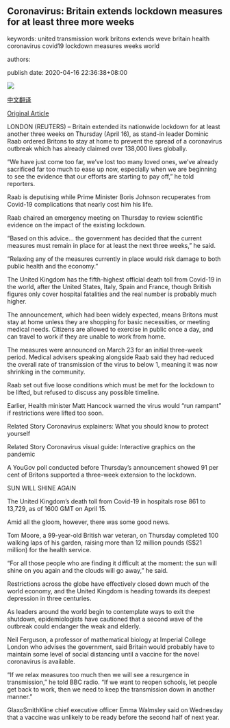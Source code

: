 ## Coronavirus: Britain extends lockdown measures for at least three more weeks

keywords: united transmission work britons extends weve britain health coronavirus covid19 lockdown measures weeks world

authors: 

publish date: 2020-04-16 22:36:38+08:00

![](https://www.straitstimes.com/sites/default/files/media-youtube/8O5F7vtiTPg.jpg)

[中文翻译](Coronavirus%3A%20Britain%20extends%20lockdown%20measures%20for%20at%20least%20three%20more%20weeks_zh.md)

[Original Article](https://www.straitstimes.com/world/europe/uk-coronavirus-cases-exceed-100000-861-more-deaths-reported)

LONDON (REUTERS) – Britain extended its nationwide lockdown for at least another three weeks on Thursday (April 16), as stand-in leader Dominic Raab ordered Britons to stay at home to prevent the spread of a coronavirus outbreak which has already claimed over 138,000 lives globally.

“We have just come too far, we’ve lost too many loved ones, we’ve already sacrificed far too much to ease up now, especially when we are beginning to see the evidence that our efforts are starting to pay off,” he told reporters.

Raab is deputising while Prime Minister Boris Johnson recuperates from Covid-19 complications that nearly cost him his life.

Raab chaired an emergency meeting on Thursday to review scientific evidence on the impact of the existing lockdown.

“Based on this advice... the government has decided that the current measures must remain in place for at least the next three weeks,” he said.

“Relaxing any of the measures currently in place would risk damage to both public health and the economy.”

The United Kingdom has the fifth-highest official death toll from Covid-19 in the world, after the United States, Italy, Spain and France, though British figures only cover hospital fatalities and the real number is probably much higher.

The announcement, which had been widely expected, means Britons must stay at home unless they are shopping for basic necessities, or meeting medical needs. Citizens are allowed to exercise in public once a day, and can travel to work if they are unable to work from home.

The measures were announced on March 23 for an initial three-week period. Medical advisers speaking alongside Raab said they had reduced the overall rate of transmission of the virus to below 1, meaning it was now shrinking in the community.

Raab set out five loose conditions which must be met for the lockdown to be lifted, but refused to discuss any possible timeline.

Earlier, Health minister Matt Hancock warned the virus would “run rampant” if restrictions were lifted too soon.

Related Story Coronavirus explainers: What you should know to protect yourself

Related Story Coronavirus visual guide: Interactive graphics on the pandemic

A YouGov poll conducted before Thursday’s announcement showed 91 per cent of Britons supported a three-week extension to the lockdown.

SUN WILL SHINE AGAIN

The United Kingdom’s death toll from Covid-19 in hospitals rose 861 to 13,729, as of 1600 GMT on April 15.

Amid all the gloom, however, there was some good news.

Tom Moore, a 99-year-old British war veteran, on Thursday completed 100 walking laps of his garden, raising more than 12 million pounds (S$21 million) for the health service.

“For all those people who are finding it difficult at the moment: the sun will shine on you again and the clouds will go away,” he said.

Restrictions across the globe have effectively closed down much of the world economy, and the United Kingdom is heading towards its deepest depression in three centuries.

As leaders around the world begin to contemplate ways to exit the shutdown, epidemiologists have cautioned that a second wave of the outbreak could endanger the weak and elderly.

Neil Ferguson, a professor of mathematical biology at Imperial College London who advises the government, said Britain would probably have to maintain some level of social distancing until a vaccine for the novel coronavirus is available.

“If we relax measures too much then we will see a resurgence in transmission,” he told BBC radio. “If we want to reopen schools, let people get back to work, then we need to keep the transmission down in another manner.”

GlaxoSmithKline chief executive officer Emma Walmsley said on Wednesday that a vaccine was unlikely to be ready before the second half of next year.